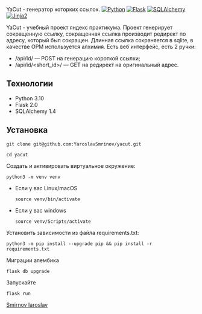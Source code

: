 YaCut - генератор которких ссылок.
[![Python](https://img.shields.io/badge/-Python-464646?style=flat&logo=Python&logoColor=ffffff&color=043A6B)](https://www.python.org/)
[![Flask](https://img.shields.io/badge/-Flask-464646?style=flat&logo=Flask&logoColor=ffffff&color=043A6B)](https://flask-docs.readthedocs.io/en/latest/)
[![SQLAlchemy](https://img.shields.io/badge/-SQLAlchemy-464646?style=flat&logo=SQLAlchemy&logoColor=ffffff&color=043A6B)](https://flask-docs.readthedocs.io/en/latest/)
[![Jinja2](https://img.shields.io/badge/-Jinja2-464646?style=flat&logo=Jinja&logoColor=ffffff&color=043A6B)](https://jinja.palletsprojects.com/en/2.10.x/intro/)

YaCut - учебный проект яндекс практикума. Проект генерирует сокращенную ссылку, сокращенная ссылка производит редирект по адресу, который был сокращен.
Длинная ссылка сохраняется в sqlite, в качестве ОРМ используется алхимия.
Есть веб интерфейс, есть 2 ручки:
* /api/id/ — POST на генерацию короткой ссылки;
* /api/id/<short_id>/ — GET на редирект на оригинальный адрес.

## Технологии
- Python 3.10
- Flask 2.0
- SQLAlchemy 1.4

## Установка

```
git clone git@github.com:YaroslavSmrinov/yacut.git
```

```
cd yacut
```

Cоздать и активировать виртуальное окружение:

```
python3 -m venv venv
```

* Если у вас Linux/macOS

    ```
    source venv/bin/activate
    ```

* Если у вас windows

    ```
    source venv/Scripts/activate
    ```

Установить зависимости из файла requirements.txt:

```
python3 -m pip install --upgrade pip && pip install -r requirements.txt
```
Миграции алембика
```
flask db upgrade 
```
Запускайте
```
flask run
```
[Smirnov Iaroslav](https://t.me/irs_sm)

